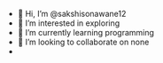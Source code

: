 - 👋 Hi, I’m @sakshisonawane12
- 👀 I’m interested in exploring
- 🌱 I’m currently learning programming
- 💞️ I’m looking to collaborate on none
-

<!---
sakshisonawane12/sakshisonawane12 is a ✨ special ✨ repository because its `README.md` (this file) appears on your GitHub profile.
You can click the Preview link to take a look at your changes.
--->
